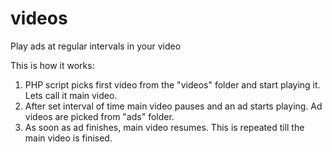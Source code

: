 # videos
Play ads at regular intervals in your video

This is how it works:
1) PHP script picks first video from the "videos" folder and start playing it. Lets call it main video.
2) After set interval of time main video pauses and an ad starts playing. Ad videos are picked from "ads" folder. 
3) As soon as ad finishes, main video resumes. This is repeated till the main video is finised. 
